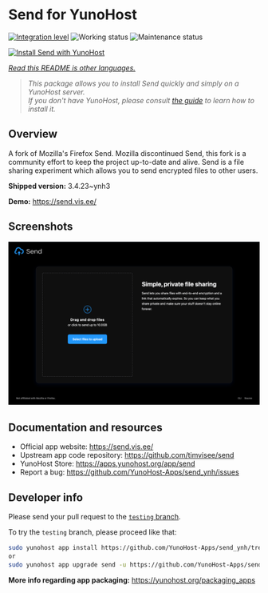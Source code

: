 <!--
N.B.: This README was automatically generated by <https://github.com/YunoHost/apps/tree/master/tools/readme_generator>
It shall NOT be edited by hand.
-->

# Send for YunoHost

[![Integration level](https://dash.yunohost.org/integration/send.svg)](https://dash.yunohost.org/appci/app/send) ![Working status](https://ci-apps.yunohost.org/ci/badges/send.status.svg) ![Maintenance status](https://ci-apps.yunohost.org/ci/badges/send.maintain.svg)

[![Install Send with YunoHost](https://install-app.yunohost.org/install-with-yunohost.svg)](https://install-app.yunohost.org/?app=send)

*[Read this README is other languages.](./ALL_README.md)*

> *This package allows you to install Send quickly and simply on a YunoHost server.*  
> *If you don't have YunoHost, please consult [the guide](https://yunohost.org/install) to learn how to install it.*

## Overview

A fork of Mozilla's Firefox Send. Mozilla discontinued Send, this fork is a community effort to keep the project up-to-date and alive.
Send is a file sharing experiment which allows you to send encrypted files to other users.


**Shipped version:** 3.4.23~ynh3

**Demo:** <https://send.vis.ee/>

## Screenshots

![Screenshot of Send](./doc/screenshots/screenshot.png)

## Documentation and resources

- Official app website: <https://send.vis.ee/>
- Upstream app code repository: <https://github.com/timvisee/send>
- YunoHost Store: <https://apps.yunohost.org/app/send>
- Report a bug: <https://github.com/YunoHost-Apps/send_ynh/issues>

## Developer info

Please send your pull request to the [`testing` branch](https://github.com/YunoHost-Apps/send_ynh/tree/testing).

To try the `testing` branch, please proceed like that:

```bash
sudo yunohost app install https://github.com/YunoHost-Apps/send_ynh/tree/testing --debug
or
sudo yunohost app upgrade send -u https://github.com/YunoHost-Apps/send_ynh/tree/testing --debug
```

**More info regarding app packaging:** <https://yunohost.org/packaging_apps>
